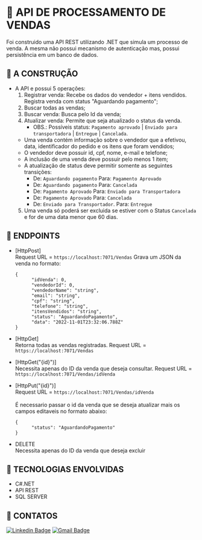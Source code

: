 # 🔻 API DE PROCESSAMENTO DE VENDAS
Foi construido uma API REST utilizando .NET que simula um processo de venda. A mesma não possui mecanismo de autenticação mas,
possui persistência em um banco de dados.

##  🔻 A CONSTRUÇÃO
- A API e possui 5 operações:
  1) Registrar venda: Recebe os dados do vendedor + itens vendidos. Registra venda com status "Aguardando pagamento";
  2) Buscar todas as vendas;
  3) Buscar venda: Busca pelo Id da venda;
  4) Atualizar venda: Permite que seja atualizado o status da venda.
     * OBS.: Possíveis status: `Pagamento aprovado` | `Enviado para transportadora` | `Entregue` | `Cancelada`.
    - Uma venda contém informação sobre o vendedor que a efetivou, data, identificador do pedido e os itens que foram vendidos;
    - O vendedor deve possuir id, cpf, nome, e-mail e telefone;
    - A inclusão de uma venda deve possuir pelo menos 1 item;
    - A atualização de status deve permitir somente as seguintes transições: 
      - De: `Aguardando pagamento` Para: `Pagamento Aprovado`
      - De: `Aguardando pagamento` Para: `Cancelada`
      - De: `Pagamento Aprovado` Para: `Enviado para Transportadora`
      - De: `Pagamento Aprovado` Para: `Cancelada`
      - De: `Enviado para Transportador`. Para: `Entregue`
  5) Uma venda só poderá ser excluida se estiver com o Status `Cancelada` e for de uma data menor que 60 dias.

## 🔻 ENDPOINTS 
- [HttpPost] </br>
     Request URL = `https://localhost:7071/Vendas`
Grava um JSON da venda no formato: </br>
    ```
    {
          "idVenda": 0,
          "vendedorId": 0,
          "vendedorName": "string",
          "email": "string",
          "cpf": "string",
          "telefone": "string",
          "itensVendidos": "string",
          "status": "AguardandoPagamento",
          "data": "2022-11-01T23:32:06.788Z"
    }
    ```
- [HttpGet] </br>
   Retorna todas as vendas registradas. Request URL = `https://localhost:7071/Vendas` </br>

- [HttpGet("{id}")] </br>
   Necessita apenas do ID da venda que deseja consultar. Request URL = `https://localhost:7071/Vendas/idVenda` </br>

- [HttpPut("{id}")] </br>
Request URL = `https://localhost:7071/Vendas/idVenda` </br>   
É necessario passar o id da venda que se deseja atualizar mais os campos editaveis no formato abaixo: </br>
    ```
    {
          "status": "AguardandoPagamento"          
    }
    ```

- DELETE </br>
    Necessita apenas do ID da venda que deseja excluir </br>
   

## 🔻 TECNOLOGIAS ENVOLVIDAS
- C#.NET
- API REST 
- SQL SERVER

## 🔻 CONTATOS
[![Linkedin Badge](https://img.shields.io/badge/-LinkedIn-0072b1?style=for-the-badge&logo=Linkedin&logoColor=white)](https://www.linkedin.com/in/emmanuel-cosme-martins-bento-3963bb1b9/ 'Contato pelo LinkedIn')
[![Gmail Badge](https://img.shields.io/badge/-gmail-c14438?style=for-the-badge&logo=Gmail&logoColor=white)](mailto:emmanuelbento6@gmail.com 'Contato via Email')
